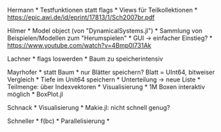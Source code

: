 Hermann
	* Testfunktionen statt flags 
	* Views für Teilkollektionen
	* https://epic.awi.de/id/eprint/17813/1/Sch2007br.pdf

Hilmer
	* Model object (von "DynamicalSystems.jl")
	* Sammlung von Beispielen/Modellen zum "Herumspielen"
	* GUI -> einfacher Einstieg?
	* https://www.youtube.com/watch?v=4Bmp0I731Ak

Lachner
	* flags loswerden
	* Baum zu speicherintensiv

Mayrhofer
	* statt Baum
		* nur Blätter speichern? Blatt = UInt64, bitweiser Vergleich
		* Tiefe im Unit64 speichern
		* Unterteilung -> neue Liste
		* Teilmenge: über Indexvektoren
	* Visualisierung
		* 1M Boxen interaktiv möglich
		* BoxPlot.jl

Schnack
	* Visualisierung
		* Makie.jl: nicht schnell genug?

Schneller
	* f(bc)
	* Parallelisierung
		* 
